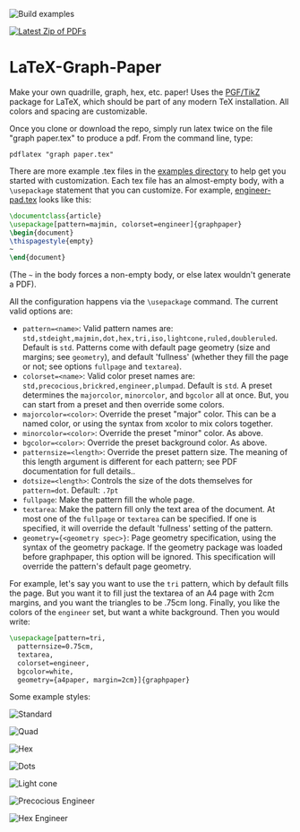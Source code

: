 ![Build examples](../../actions/workflows/pdflatex-examples.yml/badge.svg)

[![Latest Zip of PDFs](https://img.shields.io/badge/Latest_Zip_of_PDFs-latest-orange.svg?style=flat)](../gh-action-result/examples/pdfs.zip?raw=true)

# LaTeX-Graph-Paper
Make your own quadrille, graph, hex, etc. paper! Uses the [PGF/TikZ](https://en.wikipedia.org/wiki/PGF/TikZ) package for LaTeX, which should be part of any modern TeX installation. All colors and spacing are customizable.

Once you clone or download the repo, simply run latex twice on the
file "graph paper.tex" to produce a pdf. From the command line, type:

    pdflatex "graph paper.tex"

There are more example .tex files in the [examples
directory](./examples/) to help get you started with customization.
Each tex file has an almost-empty body, with a `\usepackage` statement
that you can customize.  For example,
[engineer-pad.tex](./examples/engineer-pad.tex) looks like this:
```latex
\documentclass{article}
\usepackage[pattern=majmin, colorset=engineer]{graphpaper}
\begin{document}
\thispagestyle{empty}
~
\end{document}
```
(The `~` in the body forces a non-empty body, or else latex wouldn't
generate a PDF).

All the configuration happens via the `\usepackage` command.  The
current valid options are:

* `pattern=<name>`:
Valid pattern names are:
`std,stdeight,majmin,dot,hex,tri,iso,lightcone,ruled,doubleruled`. Default
is `std`.  Patterns come with default page geometry (size and margins;
see `geometry`), and default 'fullness' (whether they fill the page or
not; see options `fullpage` and `textarea`).
* `colorset=<name>`:
Valid color preset names are:
`std,precocious,brickred,engineer,plumpad`.  Default is `std`.  A
preset determines the `majorcolor`, `minorcolor`, and `bgcolor` all at
once.  But, you can start from a preset and then override some colors.
* `majorcolor=<color>`: Override the preset "major" color.  This can
  be a named color, or using the syntax from xcolor to mix colors
  together.
* `minorcolor=<color>`: Override the preset "minor" color.  As above.
* `bgcolor=<color>`: Override the preset background color.  As above.
* `patternsize=<length>`: Override the preset pattern size.  The
  meaning of this length argument is different for each pattern; see
  PDF documentation for full details..
* `dotsize=<length>`: Controls the size of the dots themselves for
  `pattern=dot`.  Default: `.7pt`
* `fullpage`: Make the pattern fill the whole page.
* `textarea`: Make the pattern fill only the text area of the
  document.  At most one of the `fullpage` or `textarea` can be
  specified.  If one is specified, it will override the default
  'fullness' setting of the pattern.
* `geometry={<geometry spec>}`: Page geometry specification, using the
  syntax of the geometry package.  If the geometry package was loaded
  before graphpaper, this option will be ignored.  This specification
  will override the pattern's default page geometry.

For example, let's say you want to use the `tri` pattern, which by
default fills the page.  But you want it to fill just the textarea of
an A4 page with 2cm margins, and you want the triangles to be .75cm long.
Finally, you like the colors of the `engineer` set, but want a white
background.  Then you would write:
```latex
\usepackage[pattern=tri,
  patternsize=0.75cm,
  textarea,
  colorset=engineer,
  bgcolor=white,
  geometry={a4paper, margin=2cm}]{graphpaper}
```

Some example styles:

![Standard](/../screenshots/std.jpg "Standard")

![Quad](/../screenshots/quad.jpg "Quadrille")

![Hex](/../screenshots/hex.jpg "Hex")

![Dots](/../screenshots/dot.jpg "Dots")

![Light cone](/../screenshots/lightcone.jpg "Light cone")

![Precocious Engineer](/../screenshots/rosie.png "Precocious Engineer color scheme")

![Hex Engineer](/../screenshots/hexengineer.png "Hex grid with Engineering Pad color scheme")
